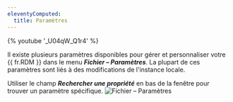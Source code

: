 ```yaml
---
eleventyComputed:
  title: Paramètres
---
```

{% youtube '_U04qW_Q1r4' %}

Il existe plusieurs paramètres disponibles pour gérer et personnaliser votre {{ fr.RDM }} dans le menu ***Fichier – Paramètres***. La plupart de ces paramètres sont liés à des modifications de l'instance locale.

Utiliser le champ ***Rechercher une propriété*** en bas de la fenêtre pour trouver un paramètre spécifique.
![Fichier – Paramètres](https://cdnweb.devolutions.net/docs/RDMW4005_2024_1.png)
